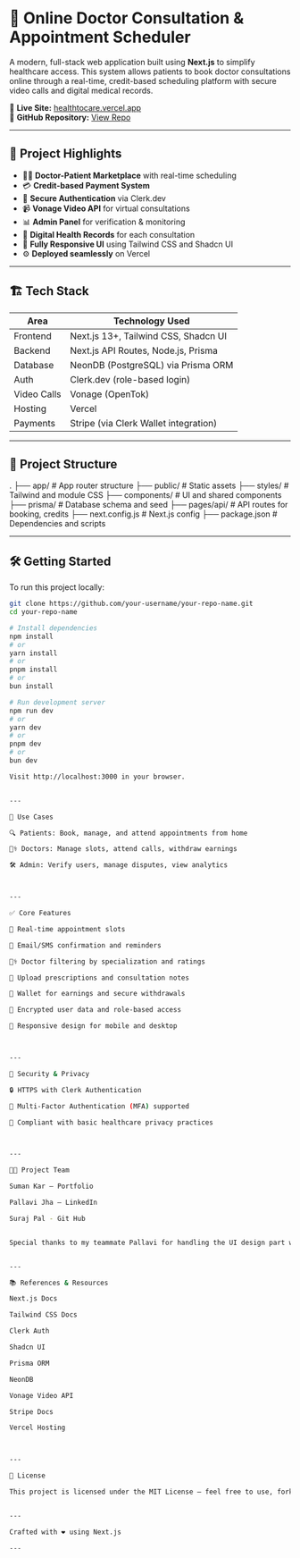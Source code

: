 
# 🚀 Online Doctor Consultation & Appointment Scheduler

A modern, full-stack web application built using **Next.js** to simplify healthcare access. This system allows patients to book doctor consultations online through a real-time, credit-based scheduling platform with secure video calls and digital medical records.

🔗 **Live Site:** [healthtocare.vercel.app](https://healthtocare.vercel.app)  
🔗 **GitHub Repository:** [View Repo](https://github.com/your-username/your-repo-name)

---

## 📌 Project Highlights

- 👩‍⚕️ **Doctor-Patient Marketplace** with real-time scheduling
- 💳 **Credit-based Payment System**
- 🔐 **Secure Authentication** via Clerk.dev
- 📹 **Vonage Video API** for virtual consultations
- 📊 **Admin Panel** for verification & monitoring
- 🧾 **Digital Health Records** for each consultation
- 📱 **Fully Responsive UI** using Tailwind CSS and Shadcn UI
- ⚙️ **Deployed seamlessly** on Vercel

---

## 🏗️ Tech Stack

| Area         | Technology Used                           |
|--------------|--------------------------------------------|
| Frontend     | Next.js 13+, Tailwind CSS, Shadcn UI       |
| Backend      | Next.js API Routes, Node.js, Prisma        |
| Database     | NeonDB (PostgreSQL) via Prisma ORM         |
| Auth         | Clerk.dev (role-based login)               |
| Video Calls  | Vonage (OpenTok)                           |
| Hosting      | Vercel                                     |
| Payments     | Stripe (via Clerk Wallet integration)      |

---

## 📂 Project Structure

. ├── app/                  # App router structure ├── public/               # Static assets ├── styles/               # Tailwind and module CSS ├── components/           # UI and shared components ├── prisma/               # Database schema and seed ├── pages/api/            # API routes for booking, credits ├── next.config.js        # Next.js config ├── package.json          # Dependencies and scripts

---

## 🛠 Getting Started

To run this project locally:

```bash
git clone https://github.com/your-username/your-repo-name.git
cd your-repo-name

# Install dependencies
npm install
# or
yarn install
# or
pnpm install
# or
bun install

# Run development server
npm run dev
# or
yarn dev
# or
pnpm dev
# or
bun dev

Visit http://localhost:3000 in your browser.


---

💼 Use Cases

🔍 Patients: Book, manage, and attend appointments from home

👨‍⚕️ Doctors: Manage slots, attend calls, withdraw earnings

🛠 Admin: Verify users, manage disputes, view analytics



---

✅ Core Features

🔄 Real-time appointment slots

📩 Email/SMS confirmation and reminders

🧑‍⚕️ Doctor filtering by specialization and ratings

📁 Upload prescriptions and consultation notes

💼 Wallet for earnings and secure withdrawals

🔐 Encrypted user data and role-based access

📱 Responsive design for mobile and desktop



---

🔐 Security & Privacy

🔒 HTTPS with Clerk Authentication

🔑 Multi-Factor Authentication (MFA) supported

🧾 Compliant with basic healthcare privacy practices



---

👨‍💻 Project Team

Suman Kar – Portfolio

Pallavi Jha – LinkedIn

Suraj Pal - Git Hub


Special thanks to my teammate Pallavi for handling the UI design part with great dedication. Your frontend skills elevated the user experience!


---

📚 References & Resources

Next.js Docs

Tailwind CSS Docs

Clerk Auth

Shadcn UI

Prisma ORM

NeonDB

Vonage Video API

Stripe Docs

Vercel Hosting



---

📄 License

This project is licensed under the MIT License — feel free to use, fork, and build upon it.


---

Crafted with ❤️ using Next.js

---



